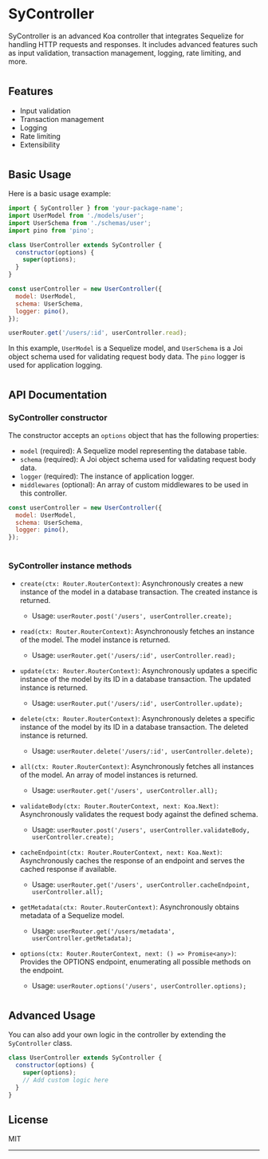 # **SyController**

SyController is an advanced Koa controller that integrates Sequelize for handling HTTP requests and responses. It includes advanced features such as input validation, transaction management, logging, rate limiting, and more.

#

## **Features**

- Input validation
- Transaction management
- Logging
- Rate limiting
- Extensibility

#

## **Basic Usage**

Here is a basic usage example:

```javascript
import { SyController } from 'your-package-name';
import UserModel from './models/user';
import UserSchema from './schemas/user';
import pino from 'pino';

class UserController extends SyController {
  constructor(options) {
    super(options);
  }
}

const userController = new UserController({
  model: UserModel,
  schema: UserSchema,
  logger: pino(),
});

userRouter.get('/users/:id', userController.read);
```

In this example, `UserModel` is a Sequelize model, and `UserSchema` is a Joi object schema used for validating request body data. The `pino` logger is used for application logging.

#

## **API Documentation**

### **SyController constructor**

The constructor accepts an `options` object that has the following properties:

- `model` (required): A Sequelize model representing the database table.
- `schema` (required): A Joi object schema used for validating request body data.
- `logger` (required): The instance of application logger.
- `middlewares` (optional): An array of custom middlewares to be used in this controller.

```javascript
const userController = new UserController({
  model: UserModel,
  schema: UserSchema,
  logger: pino(),
});
```

#

### **SyController instance methods**

- `create(ctx: Router.RouterContext)`: Asynchronously creates a new instance of the model in a database transaction. The created instance is returned.

  - Usage: `userRouter.post('/users', userController.create);`

- `read(ctx: Router.RouterContext)`: Asynchronously fetches an instance of the model. The model instance is returned.

  - Usage: `userRouter.get('/users/:id', userController.read);`

- `update(ctx: Router.RouterContext)`: Asynchronously updates a specific instance of the model by its ID in a database transaction. The updated instance is returned.

  - Usage: `userRouter.put('/users/:id', userController.update);`

- `delete(ctx: Router.RouterContext)`: Asynchronously deletes a specific instance of the model by its ID in a database transaction. The deleted instance is returned.

  - Usage: `userRouter.delete('/users/:id', userController.delete);`

- `all(ctx: Router.RouterContext)`: Asynchronously fetches all instances of the model. An array of model instances is returned.

  - Usage: `userRouter.get('/users', userController.all);`

- `validateBody(ctx: Router.RouterContext, next: Koa.Next)`: Asynchronously validates the request body against the defined schema.

  - Usage: `userRouter.post('/users', userController.validateBody, userController.create);`

- `cacheEndpoint(ctx: Router.RouterContext, next: Koa.Next)`: Asynchronously caches the response of an endpoint and serves the cached response if available.

  - Usage: `userRouter.get('/users', userController.cacheEndpoint, userController.all);`

- `getMetadata(ctx: Router.RouterContext)`: Asynchronously obtains metadata of a Sequelize model.

  - Usage: `userRouter.get('/users/metadata', userController.getMetadata);`

- `options(ctx: Router.RouterContext, next: () => Promise<any>)`: Provides the OPTIONS endpoint, enumerating all possible methods on the endpoint.
  - Usage: `userRouter.options('/users', userController.options);`

#

## **Advanced Usage**

You can also add your own logic in the controller by extending the `SyController` class.

```javascript
class UserController extends SyController {
  constructor(options) {
    super(options);
    // Add custom logic here
  }
}
```

## License

MIT

---
